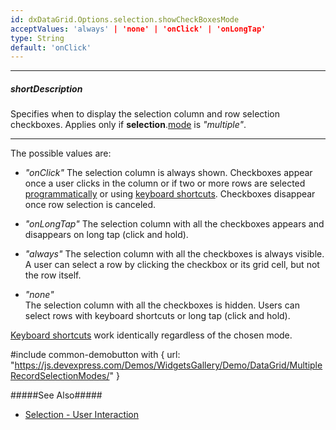 ```yaml
---
id: dxDataGrid.Options.selection.showCheckBoxesMode
acceptValues: 'always' | 'none' | 'onClick' | 'onLongTap'
type: String
default: 'onClick'
---
```

---
##### shortDescription
Specifies when to display the selection column and row selection checkboxes. Applies only if **selection**.[mode](/api-reference/10%20UI%20Components/GridBase/1%20Configuration/selection/mode.md '/Documentation/ApiReference/UI_Components/dxDataGrid/Configuration/selection/#mode') is *"multiple"*.

---
The possible values are:

- *"onClick"*
The selection column is always shown. Checkboxes appear once a user clicks in the column or if two or more rows are selected [programmatically](/concepts/05%20UI%20Components/DataGrid/50%20Selection/20%20API/1%20Initial%20and%20Runtime%20Selection.md '/Documentation/Guide/UI_Components/DataGrid/Selection/#API/Initial_and_Runtime_Selection') or using [keyboard shortcuts](/concepts/05%20UI%20Components/DataGrid/75%20Keyboard%20Support.md '/Documentation/Guide/UI_Components/DataGrid/Keyboard_Support/'). Checkboxes disappear once row selection is canceled.

- *"onLongTap"*
The selection column with all the checkboxes appears and disappears on long tap (click and hold).

- *"always"*
The selection column with all the checkboxes is always visible. A user can select a row by clicking the checkbox or its grid cell, but not the row itself.

- *"none"*  
The selection column with all the checkboxes is hidden. Users can select rows with keyboard shortcuts or long tap (click and hold).

[Keyboard shortcuts](/concepts/05%20UI%20Components/DataGrid/75%20Keyboard%20Support.md '/Documentation/Guide/UI_Components/DataGrid/Keyboard_Support/') work identically regardless of the chosen mode.

#include common-demobutton with {
    url: "https://js.devexpress.com/Demos/WidgetsGallery/Demo/DataGrid/MultipleRecordSelectionModes/"
}

#####See Also#####
- [Selection - User Interaction](/concepts/05%20UI%20Components/DataGrid/50%20Selection/10%20User%20Interaction.md '/Documentation/Guide/UI_Components/DataGrid/Selection/#User_Interaction')

